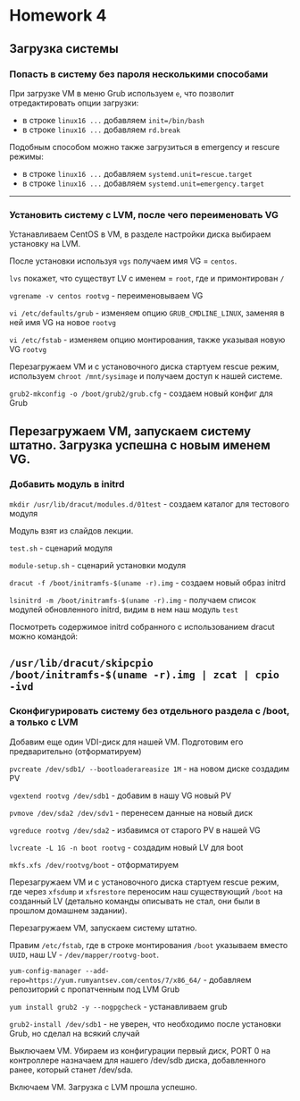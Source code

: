 # Homework 4

## Загрузка системы

### Попасть в систему без пароля несколькими способами

При загрузке VM в меню Grub используем `e`, что позволит отредактировать опции загрузки:
* в строке `linux16 ...` добавляем `init=/bin/bash`
* в строке `linux16 ...` добавляем `rd.break`

Подобным способом можно также загрузиться в emergency и rescure режимы:
* в строке `linux16 ...` добавляем `systemd.unit=rescue.target`
* в строке `linux16 ...` добавляем `systemd.unit=emergency.target`
-------------
### Установить систему с LVM, после чего переименовать VG

Устанавливаем CentOS в VM, в разделе настройки диска выбираем установку на LVM.

После установки используя `vgs` получаем имя VG = `centos`.

`lvs` покажет, что существут LV c именем = `root`, где и примонтирован `/`

`vgrename -v centos rootvg` - переименовываем VG

`vi /etc/defaults/grub` - изменяем опцию `GRUB_CMDLINE_LINUX`, заменяя в ней имя VG на новое `rootvg`

`vi /etc/fstab` - изменяем опцию монтирования, также указывая новую VG `rootvg`

Перезагружаем VM и с установочного диска стартуем rescue режим, используем `chroot /mnt/sysimage` и получаем доступ к нашей системе.

`grub2-mkconfig -o /boot/grub2/grub.cfg` - создаем новый конфиг для Grub

Перезагружаем VM, запускаем систему штатно. Загрузка успешна с новым именем VG.
-------------
### Добавить модуль в initrd

`mkdir /usr/lib/dracut/modules.d/01test` - создаем каталог для тестового модуля

Модуль взят из слайдов лекции.

`test.sh` - сценарий модуля

`module-setup.sh` - сценарий установки модуля

`dracut -f /boot/initramfs-$(uname -r).img` - создаем новый образ initrd

`lsinitrd -m /boot/initramfs-$(uname -r).img` - получаем список модулей обновленного initrd, видим в нем наш модуль `test`

Посмотреть содержимое initrd собранного с использованием dracut можно командой:

`/usr/lib/dracut/skipcpio /boot/initramfs-$(uname -r).img | zcat | cpio -ivd`
-------------
### Сконфигурировать систему без отдельного раздела с /boot, а только с LVM

Добавим еще один VDI-диск для нашей VM. Подготовим его предварительно (отформатируем)

`pvcreate /dev/sdb1/ --bootloaderareasize 1M` - на новом диске создадим PV

`vgextend rootvg /dev/sdb1` - добавим в нашу VG новый PV

`pvmove /dev/sda2 /dev/sdv1` - перенесем данные на новый диск

`vgreduce rootvg /dev/sda2` -  избавимся от старого PV в нашей VG

`lvcreate -L 1G -n boot rootvg` - создадим новый LV для boot

`mkfs.xfs /dev/rootvg/boot` - отформатируем

Перезагружаем VM и с установочного диска стартуем rescue режим, где через `xfsdump` и `xfsrestore` переносим наш существующий `/boot` на созданный LV (детально команды описывать не стал, они были в прошлом домашнем задании).

Перезагружаем VM, запускаем систему штатно.

Правим `/etc/fstab`, где в строке монтирования `/boot` указываем вместо `UUID`, наш LV - `/dev/mapper/rootvg-boot`.

`yum-config-manager --add-repo=https://yum.rumyantsev.com/centos/7/x86_64/` - добавляем репозиторий с пропатченным под LVM Grub

`yum install grub2 -y --nogpgcheck` - устанавливаем grub

`grub2-install /dev/sdb1` - не уверен, что необходимо после установки Grub, но сделал на всякий случай

Выключаем  VM. Убираем из конфигурации первый диск, PORT 0 на контроллере назначаем для нашего /dev/sdb диска, добавленного ранее, который станет /dev/sda.

Включаем VM. Загрузка с LVM прошла успешно.

